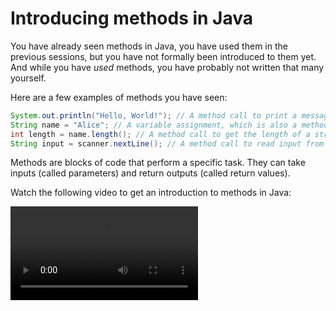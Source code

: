 # Introducing methods in Java

You have already seen methods in Java, you have used them in the previous sessions, but you have not formally been introduced to them yet. And while you have _used_ methods, you have probably not written that many yourself.

Here are a few examples of methods you have seen:

```java
System.out.println("Hello, World!"); // A method call to print a message
String name = "Alice"; // A variable assignment, which is also a method call
int length = name.length(); // A method call to get the length of a string
String input = scanner.nextLine(); // A method call to read input from the user
```

Methods are blocks of code that perform a specific task. They can take inputs (called parameters) and return outputs (called return values).

Watch the following video to get an introduction to methods in Java:

<video src="https://youtu.be/yGvrgkX8g9k"></video>